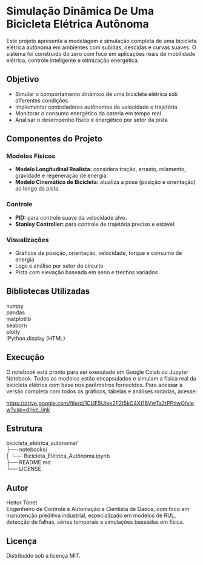 # Simulação Dinâmica De Uma Bicicleta Elétrica Autônoma

Este projeto apresenta a modelagem e simulação completa de uma bicicleta elétrica autônoma em ambientes com subidas, descidas e curvas suaves. O sistema foi construído do zero com foco em aplicações reais de mobilidade elétrica, controle inteligente e otimização energética.

## Objetivo

- Simular o comportamento dinâmico de uma bicicleta elétrica sob diferentes condições
- Implementar controladores autônomos de velocidade e trajetória
- Monitorar o consumo energético da bateria em tempo real
- Analisar o desempenho físico e energético por setor da pista

## Componentes do Projeto

### Modelos Físicos

- **Modelo Longitudinal Realista:** considera tração, arrasto, rolamento, gravidade e regeneração de energia.
- **Modelo Cinemático de Bicicleta:** atualiza a pose (posição e orientação) ao longo da pista.

### Controle

- **PID:** para controle suave da velocidade alvo.
- **Stanley Controller:** para controle de trajetória preciso e estável.

### Visualizações

- Gráficos de posição, orientação, velocidade, torque e consumo de energia
- Logs e análise por setor do circuito
- Pista com elevação baseada em seno e trechos variados

## Bibliotecas Utilizadas

numpy  
pandas  
matplotlib  
seaborn  
plotly  
IPython.display (HTML)  

## Execução

O notebook está pronto para ser executado em Google Colab ou Jupyter Notebook. Todos os modelos estão encapsulados e simulam a física real da bicicleta elétrica com base nos parâmetros fornecidos. Para acessar a versão completa com todos os gráficos, tabelas e análises rodadas, acesse:

https://drive.google.com/file/d/1CUF5UIek2F2t5kC4Xt1BVwTa2tPPtiwO/view?usp=drive_link

## Estrutura

bicicleta_eletrica_autonoma/  
├── notebooks/  
│   └── Bicicleta_Elétrica_Autônoma.ipynb  
├── README.md    
└── LICENSE

## Autor

Heitor Tonet  
Engenheiro de Controle e Automação e Cientista de Dados, com foco em manutenção preditiva industrial, especializado em modelos de RUL, detecção de falhas, séries temporais e simulações baseadas em física.

## Licença

Distribuído sob a licença MIT.
